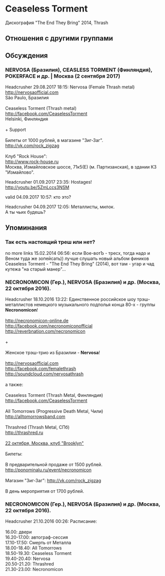 # Ceaseless Torment

Дискография
"The End They Bring" 2014, Thrash

## Отношения с другими группами


## Обсуждения

### NERVOSA (Бразилия), CEASLESS TORMENT (Финляндия), POKERFACE и др. | Москва (2 сентября 2017)

Headcrusher 29.08.2017 18:15:
Nervosa (Female Thrash metal)<BR><A HREF="http://nervosaofficial.com" TARGET="_blank">http://nervosaofficial.com</A><BR>S&#227;o Paulo, Бразилия<BR><BR>Ceaseless Torment (Thrash metal)<BR><A HREF="http://facebook.com/CeaselessTorment" TARGET="_blank">http://facebook.com/CeaselessTorment</A><BR>Helsinki, Финляндия<BR><BR>+ Support<BR><BR>Билеты от 1000 рублей, в магазине "Зиг-Заг".<BR><A HREF="http://vk.com/rock_zigzag" TARGET="_blank">http://vk.com/rock_zigzag</A><BR><BR>Клуб "Rock House":<BR><A HREF="http://www.rock-house.ru" TARGET="_blank">http://www.rock-house.ru</A><BR>Москва, Измайловское шоссе, 71к5(Е) (м. Партизанская), в здании КЗ "Измайлово".

Headcrusher 01.09.2017 23:35:
Hostages!<BR><A HREF="http://youtu.be/5ZmLccs3NSM" TARGET="_blank">http://youtu.be/5ZmLccs3NSM</A>

valid 04.09.2017 10:57:
кто это?

Headcrusher 04.09.2017 12:05:
Металлисты, милок.<BR>А ты чьих будешь?



## Упоминания

### Так есть настоящий треш или нет?

no more links 15.02.2014 06:56:
если Вое-вотЪ - тресх, тогда надо и Веном туда же зопейсать)) лучше слушать новый альбом фиников Ceaseless Torment - "The End They Bring" (2014), вот там - угар и чад кутежа "на старый манер"... 

### NECRONOMICON (Гер.), NERVOSA (Бразилия) и др. (Москва, 22 октября 2016).

Headcrusher 18.10.2016 13:22:
Единственное российское шоу трэш-металлистов  немецкого музыкального подполья конца 80-х - группы <B>Necronomicon</B>!<BR><BR><A HREF="http://necronomicon-online.de" TARGET="_blank">http://necronomicon-online.de</A><BR><A HREF="http://facebook.com/necronomiconofficial" TARGET="_blank">http://facebook.com/necronomiconofficial</A><BR><A HREF="http://reverbnation.com/necronomicon" TARGET="_blank">http://reverbnation.com/necronomicon</A><BR><BR>+<BR><BR>Женское трэш-трио из Бразилии - <B>Nervosa</B>!<BR><BR><A HREF="http://nervosaofficial.com" TARGET="_blank">http://nervosaofficial.com</A><BR><A HREF="http://facebook.com/femalethrash" TARGET="_blank">http://facebook.com/femalethrash</A><BR><A HREF="http://soundcloud.com/nervosathrash" TARGET="_blank">http://soundcloud.com/nervosathrash</A><BR><BR>а также:<BR><BR>Ceaseless Torment (Thrash Metal, Финляндия)<BR><A HREF="http://facebook.com/CeaselessTorment" TARGET="_blank">http://facebook.com/CeaselessTorment</A><BR><BR>All Tomorrows (Progressive Death Metal, Чили)<BR><A HREF="http://alltomorrowsband.com" TARGET="_blank">http://alltomorrowsband.com</A><BR><BR>Thrashred (Thrash Metal, СПб)<BR><A HREF="http://thrashred.ru" TARGET="_blank">http://thrashred.ru</A><BR><BR><U>22 октября, Москва, клуб "Brooklyn"</U><BR><BR>Билеты:<BR><BR>В предварительной продаже от 1500 рублей.<BR><A HREF="http://ponominalu.ru/event/necronomicon" TARGET="_blank">http://ponominalu.ru/event/necronomicon</A><BR><BR>Магазин "Зиг-Заг": <A HREF="http://vk.com/rock_zigzag" TARGET="_blank">http://vk.com/rock_zigzag</A><BR><BR>В день мероприятия от 1700 рублей.

### NECRONOMICON (Гер.), NERVOSA (Бразилия) и др. (Москва, 22 октября 2016).

Headcrusher 21.10.2016 00:26:
Расписание:<BR><BR>16.00: двери<BR>16.20-17.00: автограф-сессия<BR>17.10-17.50: Смерть от Металла<BR>18.00-18.40: All Tomorrows<BR>18.50-19.30: Ceaseless Torment<BR>19.40-20.40: Nervosa<BR>20.50-21.20: Thrashred<BR>21.30-23.00: Necronomicon

